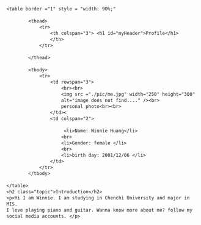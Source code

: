 

<!DOCTYPE html>
<html>
<head>
	<meta charset="utf-8">
	<meta name="viewport" content="width=device-width, initial-scale=1">
	<title>personal website</title>
	<style type="text/css">
	em {
		font-weight: bold;
		color: black;
	}

	body{
		background-color:linen ;
		font-family: arial,helvetica,sans-serif;
	}

	h1 {
		color: maroon;
		margin-left: 40px;
		font-family:tahoma, helvetica, sans-serif ;
	}
	li em{
		text-decoration: underline;
	}
	p{
		font-size:12pt;
		font-family: arial, sans-serif;
	}
	li, em{
		text-decoration: underline;
	}

	.special{
		color: purple;
	}
	span{
		color: darkred;
		border: 1px solid black;
	}
	.extra span{
		color: inherit;
	}
	#myHeader{
		background-color: lightblue;
		padding: 40px;
		text-align: center;
	}
	.topic{
		background-color: tomato;
		color:white;
		padding: 5px;

	}

</style>
</head>
<body>
	
	<table border ="1" style = "width: 90%;"
		
			<thead>
				<tr>
					<th colspan="3"> <h1 id="myHeader">Profile</h1>
					</th>
				</tr>
			
			</thead>

			<tbody>
				<tr>
					<td rowspan="3">	
						<br><br>
						<img src ="./pic/me.jpg" width="250" height="300" 
						alt="image does not find...." /><br>
						personal photo<br><br>
					</td><
					<td colspan="2">
						
						 <li>Name: Winnie Huang</li>
					 	<br>
					 	<li>Gender: female </li>
					 	<br>
					 	<li>birth day: 2001/12/06 </li>
					</td>
				</tr>
			</tbody>

	</table>
	<h2 class="topic">Introduction</h2>
	<p>Hi I am Winnie. I am studying in Chenchi University and major in MIS.
	I love playing piano and guitar. Wanna know more about me? follow my social media accounts. </p>

	

</body>
</html>
